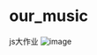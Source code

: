 # our_music
js大作业
![image](https://github.com/natsume37/our_music/assets/103176271/9076328c-0dbf-48a9-adb4-177ac4e1b999)
